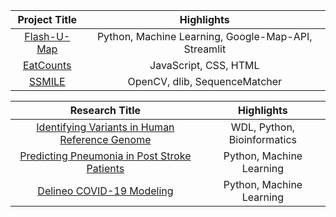 | Project Title | Highlights |
|:----:|:----:|
| [Flash-U-Map](https://github.com/zoekimm/Flash-U-Map) | Python, Machine Learning, Google-Map-API, Streamlit |
| [EatCounts](https://github.com/zoekimm/eatcounts) | JavaScript, CSS, HTML |
| [SSMILE](https://devpost.com/software/ssmile) | OpenCV, dlib, SequenceMatcher |

| Research Title | Highlights |
|:----:|:----:|
| [Identifying Variants in Human Reference Genome](https://github.com/zoekimm/ComputationalBiologyResearch2021) | WDL, Python, Bioinformatics |
| [Predicting Pneumonia in Post Stroke Patients](https://lcicm.jhmi.edu) | Python, Machine Learning |
| [Delineo COVID-19 Modeling](https://covidweb.isi.jhu.edu) | Python, Machine Learning |
